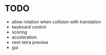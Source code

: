 # TODO
* allow rotation when collision with translation
* keyboard control
* scoring
* acceleration
* next tetra preview
* gui
